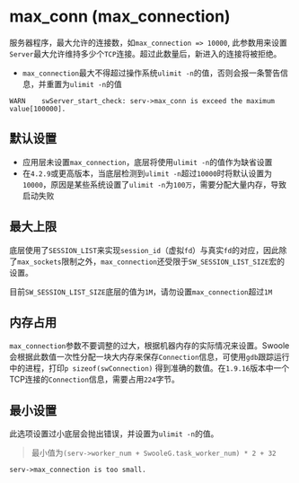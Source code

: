 # max_conn (max_connection)

服务器程序，最大允许的连接数，如`max_connection => 10000`, 此参数用来设置`Server`最大允许维持多少个`TCP`连接。超过此数量后，新进入的连接将被拒绝。

* `max_connection`最大不得超过操作系统`ulimit -n`的值，否则会报一条警告信息，并重置为`ulimit -n`的值

```
WARN	swServer_start_check: serv->max_conn is exceed the maximum value[100000].
```

默认设置
----
* 应用层未设置`max_connection`，底层将使用`ulimit -n`的值作为缺省设置
* 在`4.2.9`或更高版本，当底层检测到`ulimit -n`超过`10000`时将默认设置为`10000`，原因是某些系统设置了`ulimit -n`为`100万`，需要分配大量内存，导致启动失败

最大上限
----
底层使用了`SESSION_LIST`来实现`session_id`（虚拟`fd`）与真实`fd`的对应，因此除了`max_sockets`限制之外，`max_connection`还受限于`SW_SESSION_LIST_SIZE`宏的设置。

目前`SW_SESSION_LIST_SIZE`底层的值为`1M`，请勿设置`max_connection`超过`1M`

内存占用
-----
`max_connection`参数不要调整的过大，根据机器内存的实际情况来设置。Swoole会根据此数值一次性分配一块大内存来保存`Connection`信息，可使用`gdb`跟踪运行中的进程，打印`p sizeof(swConnection)` 得到准确的数值。在`1.9.16`版本中一个TCP连接的`Connection`信息，需要占用`224`字节。

最小设置
----
此选项设置过小底层会抛出错误，并设置为`ulimit -n`的值。
> 最小值为`(serv->worker_num + SwooleG.task_worker_num) * 2 + 32`

```
serv->max_connection is too small.
```


